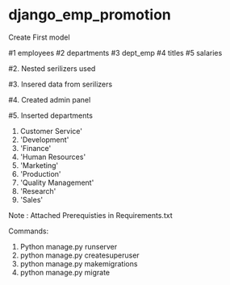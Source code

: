 # django_emp_promotion

Create First model

#1 employees 
#2 departments
#3 dept_emp 
#4 titles
#5 salaries

#2. Nested serilizers used 

#3. Insered data from serilizers 

#4. Created admin panel

#5. Inserted departments

1. Customer Service'
2. 'Development' 
3. 'Finance'
4. 'Human Resources' 
5. 'Marketing'
6. 'Production'
7. 'Quality Management' 
8. 'Research'
9. 'Sales'

Note : Attached Prerequisties in Requirements.txt


Commands:

1. Python manage.py runserver
2. python manage.py createsuperuser
3. python manage.py makemigrations
4. python manage.py migrate

